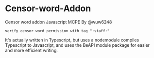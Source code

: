 # Censor-word-Addon
Censor word addon Javascript MCPE By @wuw6248

`verify censor word permission with tag ":staff:"`



It's actually written in Typescript, but uses a nodemodule compiles Typescript to Javascript, and uses the BeAPI module package for easier and more efficient writing.
